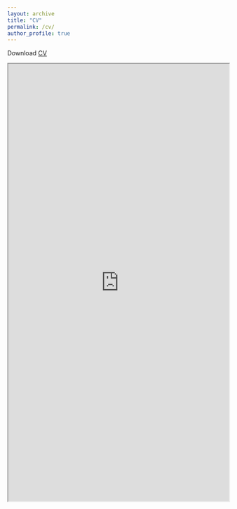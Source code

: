 ```yaml
---
layout: archive
title: "CV"
permalink: /cv/
author_profile: true
---
```


Download <a href="https://lisathalheimer.github.io/_files/CV_Thalheimer_Lisa.pdf" target="_blank">CV</a>

<html><iframe width="100%" height="1000" src="https://lisathalheimer.github.io/_files/CV_Thalheimer_Lisa.pdf "></iframe>
